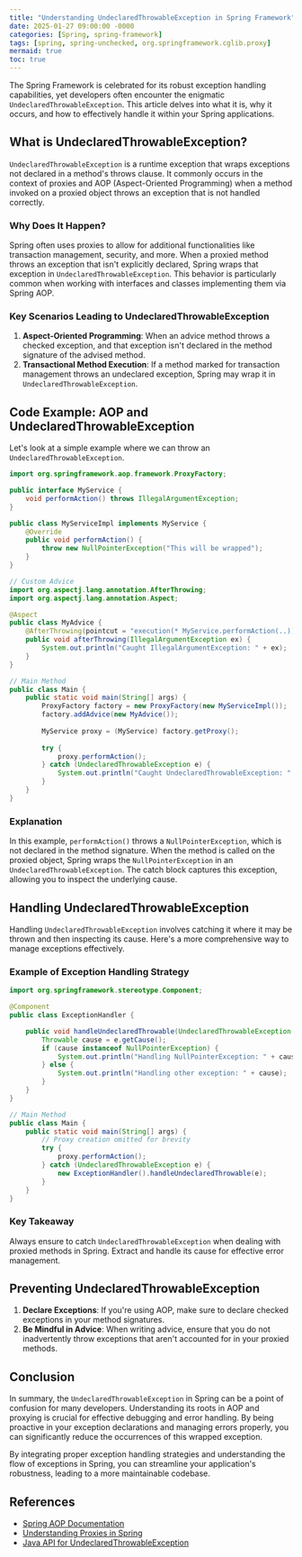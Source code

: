 ```yaml
---
title: "Understanding UndeclaredThrowableException in Spring Framework"
date: 2025-01-27 09:00:00 -0000
categories: [Spring, spring-framework]
tags: [spring, spring-unchecked, org.springframework.cglib.proxy]
mermaid: true
toc: true
---
```



The Spring Framework is celebrated for its robust exception handling capabilities, yet developers often encounter the enigmatic `UndeclaredThrowableException`. This article delves into what it is, why it occurs, and how to effectively handle it within your Spring applications. 

## What is UndeclaredThrowableException?

`UndeclaredThrowableException` is a runtime exception that wraps exceptions not declared in a method's throws clause. It commonly occurs in the context of proxies and AOP (Aspect-Oriented Programming) when a method invoked on a proxied object throws an exception that is not handled correctly.

### Why Does It Happen?

Spring often uses proxies to allow for additional functionalities like transaction management, security, and more. When a proxied method throws an exception that isn't explicitly declared, Spring wraps that exception in `UndeclaredThrowableException`. This behavior is particularly common when working with interfaces and classes implementing them via Spring AOP.

### Key Scenarios Leading to UndeclaredThrowableException

1. **Aspect-Oriented Programming**: When an advice method throws a checked exception, and that exception isn't declared in the method signature of the advised method.
2. **Transactional Method Execution**: If a method marked for transaction management throws an undeclared exception, Spring may wrap it in `UndeclaredThrowableException`.

## Code Example: AOP and UndeclaredThrowableException

Let's look at a simple example where we can throw an `UndeclaredThrowableException`.

```java
import org.springframework.aop.framework.ProxyFactory;

public interface MyService {
    void performAction() throws IllegalArgumentException;
}

public class MyServiceImpl implements MyService {
    @Override
    public void performAction() {
        throw new NullPointerException("This will be wrapped");
    }
}

// Custom Advice
import org.aspectj.lang.annotation.AfterThrowing;
import org.aspectj.lang.annotation.Aspect;

@Aspect
public class MyAdvice {
    @AfterThrowing(pointcut = "execution(* MyService.performAction(..))", throwing = "ex")
    public void afterThrowing(IllegalArgumentException ex) {
        System.out.println("Caught IllegalArgumentException: " + ex);
    }
}

// Main Method
public class Main {
    public static void main(String[] args) {
        ProxyFactory factory = new ProxyFactory(new MyServiceImpl());
        factory.addAdvice(new MyAdvice());
        
        MyService proxy = (MyService) factory.getProxy();
        
        try {
            proxy.performAction();
        } catch (UndeclaredThrowableException e) {
            System.out.println("Caught UndeclaredThrowableException: " + e.getCause());
        }
    }
}
```

### Explanation

In this example, `performAction()` throws a `NullPointerException`, which is not declared in the method signature. When the method is called on the proxied object, Spring wraps the `NullPointerException` in an `UndeclaredThrowableException`. The catch block captures this exception, allowing you to inspect the underlying cause.

## Handling UndeclaredThrowableException

Handling `UndeclaredThrowableException` involves catching it where it may be thrown and then inspecting its cause. Here's a more comprehensive way to manage exceptions effectively.

### Example of Exception Handling Strategy

```java
import org.springframework.stereotype.Component;

@Component
public class ExceptionHandler {

    public void handleUndeclaredThrowable(UndeclaredThrowableException e) {
        Throwable cause = e.getCause();
        if (cause instanceof NullPointerException) {
            System.out.println("Handling NullPointerException: " + cause.getMessage());
        } else {
            System.out.println("Handling other exception: " + cause);
        }
    }
}

// Main Method
public class Main {
    public static void main(String[] args) {
        // Proxy creation omitted for brevity
        try {
            proxy.performAction();
        } catch (UndeclaredThrowableException e) {
            new ExceptionHandler().handleUndeclaredThrowable(e);
        }
    }
}
```

### Key Takeaway
Always ensure to catch `UndeclaredThrowableException` when dealing with proxied methods in Spring. Extract and handle its cause for effective error management.

## Preventing UndeclaredThrowableException

1. **Declare Exceptions**: If you're using AOP, make sure to declare checked exceptions in your method signatures.
2. **Be Mindful in Advice**: When writing advice, ensure that you do not inadvertently throw exceptions that aren't accounted for in your proxied methods.

## Conclusion

In summary, the `UndeclaredThrowableException` in Spring can be a point of confusion for many developers. Understanding its roots in AOP and proxying is crucial for effective debugging and error handling. By being proactive in your exception declarations and managing errors properly, you can significantly reduce the occurrences of this wrapped exception. 

By integrating proper exception handling strategies and understanding the flow of exceptions in Spring, you can streamline your application's robustness, leading to a more maintainable codebase.

## References

- [Spring AOP Documentation](https://docs.spring.io/spring-framework/docs/current/reference/html/core.html#aop)
- [Understanding Proxies in Spring](https://docs.spring.io/spring-framework/docs/current/reference/html/core.html#beans-factory-proxies)
- [Java API for UndeclaredThrowableException](https://docs.oracle.com/javase/8/docs/api/java/lang/reflect/UndeclaredThrowableException.html)
